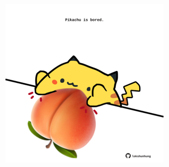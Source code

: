 <!-- built at 15/01/2024, 03:00:38 UTC -->
<p align="center">
  <img width="500" height="500" src="./ReadmeImage.svg">
</p>
